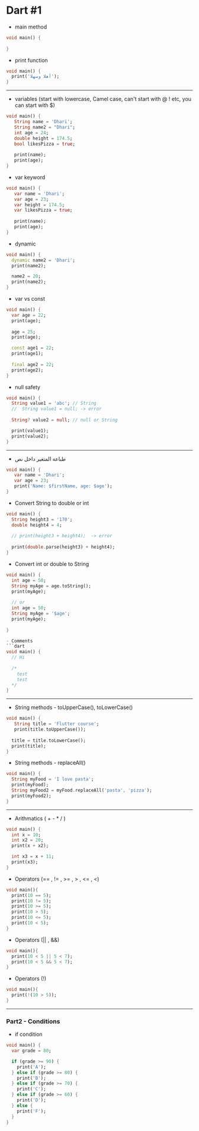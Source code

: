 # Dart #1


- main method
```dart
void main() {
  
}
```

- print function
```dart
void main() {
  print('أهلا وسهلا');
}
```

------------------------

- variables (start with lowercase, Camel case, can't start with @ ! etc, you can start with $)
```dart
void main() {
   String name = 'Dhari';
   String name2 = "Dhari";
   int age = 24;
   double height = 174.5;
   bool likesPizza = true;
    
   print(name);
   print(age);
}
```


- var keyword
```dart
void main() {
   var name = 'Dhari';
   var age = 23;
   var height = 174.5;
   var likesPizza = true;
    
   print(name);
   print(age);
}
```
- dynamic
```dart
void main() {
  dynamic name2 = 'Dhari';
  print(name2);

  name2 = 20;
  print(name2);
}
```

- var vs const

```dart
void main() {
  var age = 22;
  print(age);
  
  age = 25;
  print(age);

  const age1 = 22;
  print(age1);
  
  final age2 = 22;
  print(age2);
}
```

- null safety
```dart
void main() {
  String value1 = 'abc'; // String
  //  String value1 = null; -> error
  
  String? value2 = null; // null or String

  print(value1);
  print(value2);
}
```


------------------------

- طباعة المتغير داخل نص
```dart
void main() {
   var name = 'Dhari';
   var age = 23;
   print('Name: $firstName, age: $age');
}
```


- Convert String to double or int
```dart
void main() {
  String height3 = '170';
  double height4 = 4;
  
  // print(height3 + height4);  -> error
  
  print(double.parse(height3) + height4);
}
```

- Convert int or double to String
```dart
void main() {
  int age = 50;
  String myAge = age.toString();
  print(myAge);
  
  // or
  int age = 50;
  String myAge = '$age';
  print(myAge);
  
}

- Comments
```dart
void main() {
  // Hi
  
  /*
    test
    test
  */
}
```

------------------------

- String methods - toUpperCase(), toLowerCase()
```dart
void main() {
   String title = 'Flutter course';
   print(title.toUpperCase());
   
  title = title.toLowerCase();
  print(title);
}
```

- String methods - replaceAll()
```dart
void main() {
  String myFood = 'I love pasta';
  print(myFood);
  String myFood2 = myFood.replaceAll('pasta', 'pizza');
  print(myFood2);
}
```

------------------------

- Arithmatics ( + - * / )
```dart
void main() {
  int x = 10;
  int x2 = 20;
  print(x + x2);

  int x3 = x + 11;
  print(x3);
}
```

- Operators (== , != , >= , > , <= , <)
```dart
void main(){
  print(10 == 5);
  print(10 != 5);
  print(10 >= 5);
  print(10 > 5);
  print(10 <= 5);
  print(10 < 5);
}
```

- Operators (|| , &&)
```dart
void main(){
  print(10 < 5 || 5 < 7);
  print(10 < 5 && 5 < 7);
}
```

- Operators (!)
```dart
void main(){
  print(!(10 > 5));
}
```
------------------------

### Part2 - Conditions

- if condition
```dart
void main() {
  var grade = 80;

  if (grade >= 90) {
    print('A');
  } else if (grade >= 80) {
    print('B');
  } else if (grade >= 70) {
    print('C');
  } else if (grade >= 60) {
    print('D');
  } else {
    print('F');
  }
}
```





















